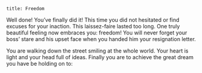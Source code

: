 ```
title: Freedom
```
Well done! You’ve finally did it! This time you did not hesitated or find excuses for your inaction. This laissez-faire lasted too long. One truly beautiful feeling now embraces you: freedom! You will never forget your boss’ stare and his upset face when you handed him your resignation letter. 

You are walking down the street smiling at the whole world. Your heart is light and your head full of ideas. Finally you are to achieve the great dream you have be holding on to:
